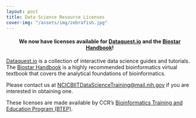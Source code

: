 ```yaml
---
layout: post
title: Data Science Resource Licenses
cover-img: "/assets/img/zebrafish.jpg"
---
```


<h4 align="center">We now have licenses available for <a href="https://www.dataquest.io">Dataquest.io</a> and the <a href="https://www.biostarhandbook.com">Biostar Handbook</a>!</h4>

[Dataquest.io](https://www.dataquest.io) is a collection of interactive data science guides and tutorials. The [Biostar Handbook](https://www.biostarhandbook.com) is a highly recommended bioinformatics virtual textbook that covers the analytical foundations of bioinformatics.

Please contact us at [NCICBIITDataScienceTraining@mail.nih.gov](mailto:NCICBIITDataScienceTraining@mail.nih.gov) if you are interested in obtaining one.

These licenses are made available by CCR’s [Bioinformatics Training and Education Program (BTEP)](https://btep.ccr.cancer.gov).
